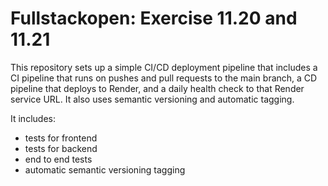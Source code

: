 # Fullstackopen: Exercise 11.20 and 11.21

This repository sets up a simple CI/CD deployment pipeline that includes a CI pipeline that runs on pushes and pull requests to the main branch, a CD pipeline that deploys to Render, and a daily health check to that Render service URL. It also uses semantic versioning and automatic tagging.

It includes:
- tests for frontend
- tests for backend
- end to end tests
- automatic semantic versioning tagging